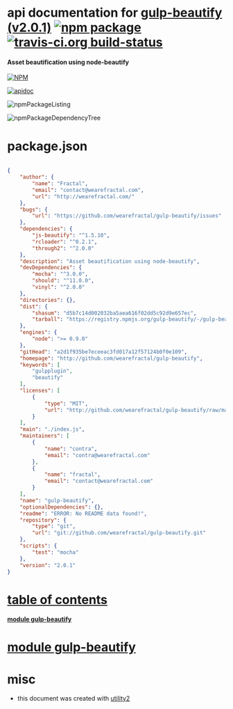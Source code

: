 # api documentation for  [gulp-beautify (v2.0.1)](http://github.com/wearefractal/gulp-beautify)  [![npm package](https://img.shields.io/npm/v/npmdoc-gulp-beautify.svg?style=flat-square)](https://www.npmjs.org/package/npmdoc-gulp-beautify) [![travis-ci.org build-status](https://api.travis-ci.org/npmdoc/node-npmdoc-gulp-beautify.svg)](https://travis-ci.org/npmdoc/node-npmdoc-gulp-beautify)
#### Asset beautification using node-beautify

[![NPM](https://nodei.co/npm/gulp-beautify.png?downloads=true)](https://www.npmjs.com/package/gulp-beautify)

[![apidoc](https://npmdoc.github.io/node-npmdoc-gulp-beautify/build/screenCapture.buildNpmdoc.browser._2Fhome_2Ftravis_2Fbuild_2Fnpmdoc_2Fnode-npmdoc-gulp-beautify_2Ftmp_2Fbuild_2Fapidoc.html.png)](https://npmdoc.github.io/node-npmdoc-gulp-beautify/build/apidoc.html)

![npmPackageListing](https://npmdoc.github.io/node-npmdoc-gulp-beautify/build/screenCapture.npmPackageListing.svg)

![npmPackageDependencyTree](https://npmdoc.github.io/node-npmdoc-gulp-beautify/build/screenCapture.npmPackageDependencyTree.svg)



# package.json

```json

{
    "author": {
        "name": "Fractal",
        "email": "contact@wearefractal.com",
        "url": "http://wearefractal.com/"
    },
    "bugs": {
        "url": "https://github.com/wearefractal/gulp-beautify/issues"
    },
    "dependencies": {
        "js-beautify": "^1.5.10",
        "rcloader": "^0.2.1",
        "through2": "^2.0.0"
    },
    "description": "Asset beautification using node-beautify",
    "devDependencies": {
        "mocha": "^3.0.0",
        "should": "^11.0.0",
        "vinyl": "^2.0.0"
    },
    "directories": {},
    "dist": {
        "shasum": "d5b7c14d002032ba5aea616f02dd5c92d9e657ec",
        "tarball": "https://registry.npmjs.org/gulp-beautify/-/gulp-beautify-2.0.1.tgz"
    },
    "engines": {
        "node": ">= 0.9.0"
    },
    "gitHead": "a2d1f935be7eceeac3fd017a12f57124b0f0e109",
    "homepage": "http://github.com/wearefractal/gulp-beautify",
    "keywords": [
        "gulpplugin",
        "beautify"
    ],
    "licenses": [
        {
            "type": "MIT",
            "url": "http://github.com/wearefractal/gulp-beautify/raw/master/LICENSE"
        }
    ],
    "main": "./index.js",
    "maintainers": [
        {
            "name": "contra",
            "email": "contra@wearefractal.com"
        },
        {
            "name": "fractal",
            "email": "contact@wearefractal.com"
        }
    ],
    "name": "gulp-beautify",
    "optionalDependencies": {},
    "readme": "ERROR: No README data found!",
    "repository": {
        "type": "git",
        "url": "git://github.com/wearefractal/gulp-beautify.git"
    },
    "scripts": {
        "test": "mocha"
    },
    "version": "2.0.1"
}
```



# <a name="apidoc.tableOfContents"></a>[table of contents](#apidoc.tableOfContents)

#### [module gulp-beautify](#apidoc.module.gulp-beautify)



# <a name="apidoc.module.gulp-beautify"></a>[module gulp-beautify](#apidoc.module.gulp-beautify)



# misc
- this document was created with [utility2](https://github.com/kaizhu256/node-utility2)
